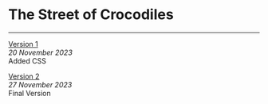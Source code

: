 # The Street of Crocodiles
---
[Version 1](https://clodaghd1.github.io/women-in-design/index-two.html)
<br>
*20 November 2023*      
Added CSS

[Version 2](https://clodaghd1.github.io/women-in-design/index-three.html)
<br>
*27 November 2023*
<br>
Final Version
